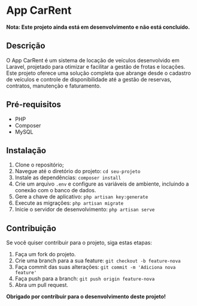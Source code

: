 # App CarRent

**Nota: Este projeto ainda está em desenvolvimento e não está concluído.**

## Descrição

O App CarRent é um sistema de locação de veículos desenvolvido em Laravel, projetado para otimizar e facilitar a gestão de frotas e locações. Este projeto oferece uma solução completa que abrange desde o cadastro de veículos e controle de disponibilidade até a gestão de reservas, contratos, manutenção e faturamento.

## Pré-requisitos

- PHP
- Composer
- MySQL

## Instalação

1. Clone o repositório;
2. Navegue até o diretório do projeto: `cd seu-projeto`
3. Instale as dependências: `composer install`
4. Crie um arquivo `.env` e configure as variáveis de ambiente, incluindo a conexão com o banco de dados.
5. Gere a chave de aplicativo: `php artisan key:generate`
6. Execute as migrações: `php artisan migrate`
7. Inicie o servidor de desenvolvimento: `php artisan serve`

## Contribuição

Se você quiser contribuir para o projeto, siga estas etapas:

1. Faça um fork do projeto.
2. Crie uma branch para a sua feature: `git checkout -b feature-nova`
3. Faça commit das suas alterações: `git commit -m 'Adiciona nova feature'`
4. Faça push para a branch: `git push origin feature-nova`
5. Abra um pull request.

**Obrigado por contribuir para o desenvolvimento deste projeto!**
